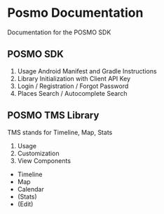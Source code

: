 # Posmo Documentation
Documentation for the POSMO SDK

## POSMO SDK
1. Usage 
Android Manifest and Gradle Instructions
2. Library Initialization with Client API Key
3. Login / Registration / Forgot Password
4. Places Search / Autocomplete Search 

## POSMO TMS Library
TMS stands for Timeline, Map, Stats
1. Usage
2. Customization
3. View Components
  * Timeline
  * Map
  * Calendar
  * (Stats)
  * (Edit)


